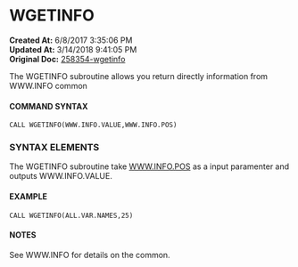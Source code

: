 # WGETINFO

**Created At:** 6/8/2017 3:35:06 PM  
**Updated At:** 3/14/2018 9:41:05 PM  
**Original Doc:** [258354-wgetinfo](https://docs.jbase.com/34473-docs/258354-wgetinfo)  


The WGETINFO subroutine allows you return directly information from WWW.INFO common

#### **COMMAND SYNTAX**

```
CALL WGETINFO(WWW.INFO.VALUE,WWW.INFO.POS)
```

### **SYNTAX ELEMENTS**

The WGETINFO subroutine take [WWW.INFO.POS](./../www.info) as a input paramenter and outputs WWW.INFO.VALUE.

#### EXAMPLE

```
CALL WGETINFO(ALL.VAR.NAMES,25)
```

#### **NOTES**

See WWW.INFO for details on the common.
